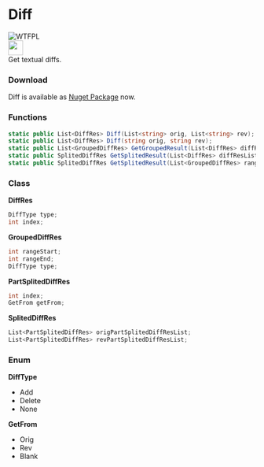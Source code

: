 # Diff
![WTFPL](http://www.wtfpl.net/wp-content/uploads/2012/12/wtfpl-badge-1.png)  
<img src="https://www.nuget.org/Content/gallery/img/logo-header.svg?sanitize=true" height="30px">  
Get textual diffs.

### Download
Diff is available as [Nuget Package](https://www.nuget.org/packages/Diff/) now.

### Functions
```c#
static public List<DiffRes> Diff(List<string> orig, List<string> rev);
static public List<DiffRes> Diff(string orig, string rev);
static public List<GroupedDiffRes> GetGroupedResult(List<DiffRes> diffResList);
static public SplitedDiffRes GetSplitedResult(List<DiffRes> diffResList);
static public SplitedDiffRes GetSplitedResult(List<GroupedDiffRes> rangeList);
```
  
### Class
**DiffRes**
```c#
DiffType type;
int index;
```

**GroupedDiffRes**
```c#
int rangeStart;
int rangeEnd;
DiffType type;
```

**PartSplitedDiffRes**
```c#
int index;
GetFrom getFrom;
```

**SplitedDiffRes**
```c#
List<PartSplitedDiffRes> origPartSplitedDiffResList;
List<PartSplitedDiffRes> revPartSplitedDiffResList;
```
  
### Enum
**DiffType**
- Add
- Delete
- None

**GetFrom**
- Orig
- Rev
- Blank
